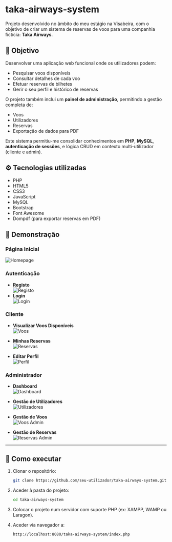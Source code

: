 # taka-airways-system

Projeto desenvolvido no âmbito do meu estágio na Visabeira, com o objetivo de criar um sistema de reservas de voos para uma companhia fictícia: **Taka Airways**.

## 🧠 Objetivo

Desenvolver uma aplicação web funcional onde os utilizadores podem:

- Pesquisar voos disponíveis
- Consultar detalhes de cada voo
- Efetuar reservas de bilhetes
- Gerir o seu perfil e histórico de reservas

O projeto também inclui um **painel de administração**, permitindo a gestão completa de:

- Voos
- Utilizadores
- Reservas
- Exportação de dados para PDF

Este sistema permitiu-me consolidar conhecimentos em **PHP**, **MySQL**, **autenticação de sessões**, e lógica CRUD em contexto multi-utilizador (cliente e admin).

## ⚙️ Tecnologias utilizadas

- PHP
- HTML5
- CSS3
- JavaScript
- MySQL
- Bootstrap
- Font Awesome
- Dompdf (para exportar reservas em PDF)

## 📸 Demonstração

### Página Inicial
![Homepage](./assets/images/readme/homepage.png)

### Autenticação
- **Registo**  
  ![Registo](./assets/images/readme/registo.png)
- **Login**  
  ![Login](./assets/images/readme/login.png)

### Cliente

- **Visualizar Voos Disponíveis**  
  ![Voos](./assets/images/readme/voos.png)

- **Minhas Reservas**  
  ![Reservas](./assets/images/readme/reserva.png)

- **Editar Perfil**  
  ![Perfil](./assets/images/readme/perfil.png)

### Administrador

- **Dashboard**  
  ![Dashboard](./assets/images/readme/dashboard.png)

- **Gestão de Utilizadores**  
  ![Utilizadores](./assets/images/readme/gerir_utilizadores.png)

- **Gestão de Voos**  
  ![Voos Admin](./assets/images/readme/gerir_voos.png)

- **Gestão de Reservas**  
  ![Reservas Admin](./assets/images/readme/gerir_reservas.png)

---

## 🚀 Como executar

1. Clonar o repositório:

   ```bash
   git clone https://github.com/seu-utilizador/taka-airways-system.git
   ```

2. Aceder à pasta do projeto:

   ```bash
   cd taka-airways-system
   ```

3. Colocar o projeto num servidor com suporte PHP (ex: XAMPP, WAMP ou Laragon).
4. Aceder via navegador a:

   ```bash
   http://localhost:8080/taka-airways-system/index.php
   ```
